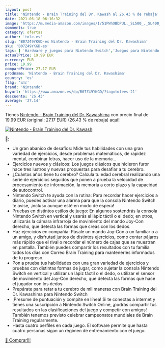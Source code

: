 ```yaml
---
layout: post
title: 'Nintendo - Brain Training del Dr. Kawash al 26.43 % de rebaja'
date: 2021-06-18 06:16:32
image: 'https://m.media-amazon.com/images/I/51PWhOBbPUL._SL500_._SL400_.jpg'
comments: true
category: ofertas
author: 'tole.es'
slug: 'B07Z49YKGD-es Nintendo - Brain Training del Dr. Kawashima'
sku: 'B07Z49YKGD-es'
tags: [ 'Hardware y juegos para Nintendo Switch','Juegos para Nintendo Switch','Videojuegos','nintendo', ]
actualPrice: 19.99 EUR
currency: EUR
price: 19.99
comparePrice: 27.17 EUR
prodname: 'Nintendo - Brain Training del Dr. Kawashima'
country: 'es'
flag: '🇪🇸'
brand: 'Nintendo'
buyurl: 'https://www.amazon.es/dp/B07Z49YKGD/?tag=tolees-21'
descuento: '26.43'
average: '27.14'
---
```


Tienes [Nintendo - Brain Training del Dr. Kawashima](https://www.amazon.es/dp/B07Z49YKGD/?tag=tolees-21) con precio final de  19.99 EUR (original: 27.17 EUR) (26.43 %  de rebaja) aqui!

[![Nintendo - Brain Training del Dr. Kawash](https://m.media-amazon.com/images/I/51PWhOBbPUL._SL500_._SL400_.jpg)](https://www.amazon.es/dp/B07Z49YKGD/?tag=tolees-21)

🔎:

- Un gran abanico de desafíos: Mide tus habilidades con una gran variedad de ejercicios, desde problemas matemáticos, de rapidez mental, combinar letras, hacer uso de la memoria…
- Ejercicios nuevos y clásicos: Los juegos clásicos que hicieron furor hace tres lustros y nuevas propuestas para desafiar a tu cerebro.
- ¿Cuántos años tiene tu cerebro? Calcula tu edad cerebral realizando una serie de ejercicios seguidos que ponen a prueba la velocidad de procesamiento de información, la memoria a corto plazo y la capacidad de autocontrol.
- Nintendo Switch te ayuda con la rutina: Para recordar hacer ejercicios a diario, puedes activar una alarma para que la consola Nintendo Switch te avise, ¡incluso aunque esté en modo de espera!
- Pruebas en distintos estilos de juego: En algunos sostendrás la consola Nintendo Switch en vertical y usarás el lápiz táctil o el dedo; en otros, utilizarás la cámara infrarroja de movimiento del mando Joy-Con derecho, que detecta las formas que creas con los dedos.
- Haz ejercicios en compañía: Pásale un mando Joy-Con a un familiar o a un amigo, y disfrutad juntos de distintos ejercicios, como contar pájaros más rápido que el rival o recordar el número de cajas que se muestran en pantalla. También puedes compartir los resultados con tu familia todos los días con Correo Brain Training para mantenerles informados de tu progreso.
- Pon a prueba tus habilidades con una gran variedad de ejercicios y pruebas con distintas formas de jugar, como sujetar la consola Nintendo Switch en vertical y utilizar un lápiz táctil o el dedo, o utilizar el sensor de movimiento del Joy-Con derecho, que detecta las formas que hace el jugador con los dedos
- Prepárate para retar a tu cerebro de mil maneras con Brain Training del Dr. Kawashima para Nintendo Switch
- ¡Presume de puntuación y compite en línea! Si te conectas a internet y tienes una suscripción a Nintendo Switch Online, ¡podrás compartir tus resultados en las clasificaciones del juego y competir con amigos! También tenemos previsto celebrar campeonatos mundiales de Brain Training regularmente.
- Hasta cuatro perfiles en cada juego. El software permite que hasta cuatro personas sigan un régimen de entrenamiento con el juego.

[🛒 Comprar!!!](https://www.amazon.es/dp/B07Z49YKGD/?tag=tolees-21)
